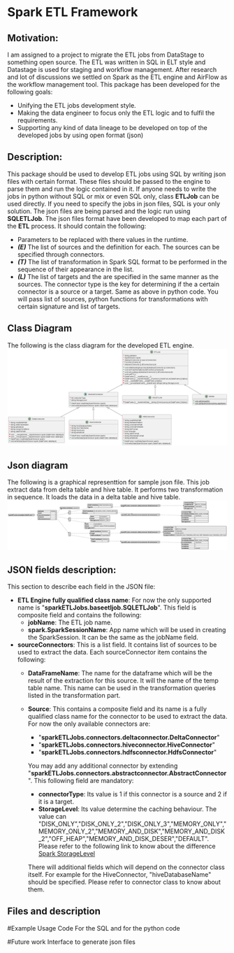 
# Spark ETL Framework

## Motivation:
I am assigned to a project to migrate the ETL jobs from DataStage to something open source.
The ETL was written in SQL in ELT style and Datastage is used for staging and workflow management.
After research and lot of discussions we settled on Spark as the ETL engine and AirFlow as the workflow
management tool. 
This package has been developed for the following goals:
- Unifying the ETL jobs development style.
- Making the data engineer to focus only the ETL logic and to fulfil the requirements. 
- Supporting any kind of data lineage to be developed on top of the developed jobs by using open format (json)

## Description:
This package should be used to develop ETL jobs using SQL by writing json files with certain format.
These files should be passed to the engine to parse them and run the logic contained in it.
If anyone needs to write the jobs in python without SQL or mix or even SQL only, class **ETLJob** can be used directly.
If you need to specify the jobs in json files, SQL is your only solution. The json files are being parsed and the logic run using **SQLETLJob**.
The json files format have been developed to map each part of the **ETL** process.
It should contain the following:
- Parameters to be replaced with there values in the runtime.
- ***(E)*** The list of sources and the definition for each. The sources can be specified through connectors.
- ***(T)*** The list of transformation in Spark SQL format to be performed in the sequence of their appearance in the list.
- ***(L)*** The list of targets and the are specified in the same manner as the sources. The connector type is the key for determining if the a certain connector is a source or a target.
Same as above in python code. You will pass list of sources, python functions for transformations with certain signature and list of targets.

## Class Diagram
The following is the class diagram for the developed ETL engine.
![ETL Engine](diagrams/sparkETL.png)
## Json diagram 
The following is a graphical representtion for sample json file. This job extract data
from delta table and hive table. It performs two transformation in sequence. It loads the data
in a delta table and hive table.
![JSON sample](diagrams/jsonfilesample.png)

## JSON fields description:
This section to describe each field in the JSON file:
- **ETL Engine fully qualified class name**: For now the only supported name is "**sparkETLJobs.baseetljob.SQLETLJob**". 
  This field is composite field and contains the following: 
  - **jobName**: The ETL job name.
  - **spark.SparkSessionName**: App name which will be used in creating the SparkSession. It can be the same as the jobName field.
- **sourceConnectors**: This is a list field. It contains list of sources to be used to extract the data.
    Each sourceConnector item contains the following:
  - **DataFrameName**: The name for the dataframe which will be the result of the extraction for this source. It will the name of the temp table name. 
    This name can be used in the transformation queries listed in the transformation part.
  - **Source**: This contains a composite field and its name is a fully qualified class name for the connector to be used to extract the data.
    For now the only available connectors are:
    - "**sparkETLJobs.connectors.deltaconnector.DeltaConnector**"
    - "**sparkETLJobs.connectors.hiveconnector.HiveConnector**"
    - "**sparkETLJobs.connectors.hdfsconnector.HdfsConnector**"
    
    You may add any additional connector by extending "**sparkETLJobs.connectors.abstractconnector.AbstractConnector**".
    This following field are mandatory:
    - **connectorType**: Its value is 1 if this connector is a source and 2 if it is a target.
    - **StorageLevel**: Its value determine the caching behaviour. The value can "DISK_ONLY","DISK_ONLY_2","DISK_ONLY_3","MEMORY_ONLY","MEMORY_ONLY_2","MEMORY_AND_DISK","MEMORY_AND_DISK_2","OFF_HEAP","MEMORY_AND_DISK_DESER","DEFAULT".
      Please refer to the following link to know about the difference [Spark StorageLevel](https://spark.apache.org/docs/3.1.2/api/python/reference/api/pyspark.StorageLevel.html?highlight=storagelevel)
    
    There will additional fields which will depend on the connector class itself.
    For example for the HiveConnector, "hiveDatabaseName" should be specified. Please refer to connector class to know about them.
    



## Files and description


#Example Usage Code
For the SQL and for the python code

#Future work
Interface to generate json files

